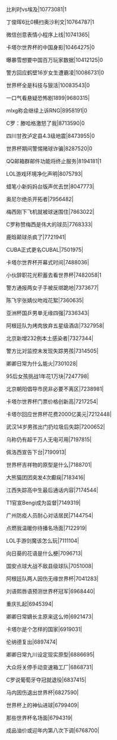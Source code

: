 比利时vs埃及|10773081|1

丁俊晖6比0横扫奥沙利文|10764787|1

微信创意表情小程序上线|10741365|

卡塔尔世界杯的中国身影|10464275|0

曝暴雪想要中国百万玩家数据|10412125|0

警方回应鹤壁16岁女生遭霸凌|10086731|0

世界杯全是科技与狠活|10083543|0

一口气看悬疑恐怖剧1899|9680315|

mlxg称会继续上诉RNG|8958191|0

C罗：滕哈格激怒了我|8713590|0

四川甘孜泸定县4.3级地震|8473955|0

世界杯期间警惕赌球诈骗|8287520|0

QQ邮箱群邮件功能将终止服务|8194181|1

LOL游戏环境净化声明|8075793|

蜡笔小新妈妈台版声优去世|8047773|

奥尼尔绝杀开拓者|7956482|

梅西刚下飞机就被球迷围住|7863022|

C罗称赞梅西是伟大的球员|7768333|

鹿晗颠球杀疯了|7721941|

CUBA正式更名CUBAL|7501975|

卡塔尔世界杯开幕式时间|7488036|

小伙辞职花光积蓄去看世界杯|7482058|1

警方通报两女子手被反绑跪地|7373677|

陈飞宇张婧仪吻戏花絮|7360635|

亚洲杯国乒男单无缘四强|7336343|

阿根廷队为烤肉放弃五星级酒店|7327958|

北京新增232例本土感染者|7327344|

警方比对监控未发现失踪男孩|7314505|

卿卿日常为什么能火|7301028|

95后女孩挑战1年花1万块|7247798|

北京朝阳倡导市民非必要不离区|7238981|

卡塔尔世界杯门票价格创新高|7217254|

卡塔尔回应世界杯花费2000亿美元|7212448|

武汉14岁男孩出门扔垃圾后失踪|7200652|

乌称仍有超千万人无电可用|7197815|

佩洛西宣告下台|7190913|

世界杯吉祥物的原型是什么|7188701|

大熊猫团团突发4次癫痫|7183416|

江西失踪高中生最后通话内容|7174544|

T1官宣Bengi成为监督|7149319|

广州防疫人员耐心对话居民|7144754|

点燃我温暖你待播名场面|7122919|

LOL手游剑魔该怎么玩|7111104|

向日葵的花语是什么梗|7096713|

国安点球大战不敌县级球队|7051008|

阿根廷队两人因伤无缘世界杯|7041283|

刘语熙唇语预测世界杯冠军|6968440|

重庆扎起|6945394|

卿卿日常嫡长主原来这么帅|6921473|

卡塔尔是个怎样的国家|6919031|

伦纳德复出|6897474|

卿卿日常九川设定现实原型|6886695|

大众将关停手动变速箱工厂|6868731|

C罗说葡萄牙夺冠就退役|6837415|

马内因伤退出世界杯|6827590|

世界杯上的神仙进球|6799409|

那些世界杯名场面|6794319|

成品油价或迎年内第八次下调|6768700|

